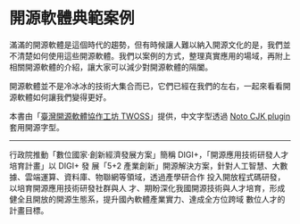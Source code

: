 # 開源軟體典範案例

滿滿的開源軟體是這個時代的趨勢，但有時候讓人難以納入開源文化的是，我們並不清楚如何使用這些開源軟體。我們以案例的方式，整理真實應用的場域，再附上相關開源軟體的介紹，讓大家可以減少對開源軟體的隔闔。

開源軟體並不是冷冰冰的技術大集合而已，它們已經在我們的左右，一起來看看開源軟體如何讓我們變得更好。

本書由「[臺灣開源軟體協作工坊 TWOSS](https://twoss.io/)」提供，中文字型透過 [Noto CJK plugin](https://plugins.gitbook.com/plugin/notocjk) 套用開源字型。

---

行政院推動「數位國家‧創新經濟發展方案」簡稱 DIGI+，「開源應用技術研發人才培育計畫」以 DIGI+ 發 展「5+2 產業創新」開源解決方案，針對人工智慧、大數 據、雲端運算、資料庫、物聯網等領域，透過產學研合作 投入開放程式碼研發，以培育開源應用技術研發社群與人 才、期盼深化我國開源技術與人才培育，形成健全且開放的開源生態系，提升國內軟體產業實力、達成全方位跨域 數位人才的計畫目標。

